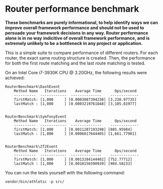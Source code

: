 Router performance benchmark
============================

**These benchmarks are purely informational, to help identify ways we can**
**improve overall framework performance and should not be used to persuade**
**your framework decisions in any way. Router performance alone is in no way**
**indicitive of overall framework performance, and is extremely unlikely to be**
**a bottleneck in any project or application.**

This is a simple suite to compare performance of different routers. For each
router, the exact same routing structure is created. Then, the performance for
both the first route matching and the last route matching is tested.

On an Intel Core i7-3930K CPU @ 3.20GHz, the following results were achieved:

```
RouterBenchmark\DashEvent
    Method Name   Iterations    Average Time      Ops/second
    ----------  ------------  --------------    -------------
    firstMatch: [1,000     ] [0.0003087394238] [3,238.97735]
    lastMatch : [1,000     ] [0.0003219761848] [3,105.81977]


RouterBenchmark\SymfonyEvent
    Method Name   Iterations    Average Time      Ops/second
    ----------  ------------  --------------    -------------
    firstMatch: [1,000     ] [0.0011287193298] [885.95984]
    lastMatch : [1,000     ] [0.0006017644405] [1,661.77981]


RouterBenchmark\Zf2Event
    Method Name   Iterations    Average Time      Ops/second
    ----------  ------------  --------------    -------------
    firstMatch: [1,000     ] [0.0013284144402] [752.77712]
    lastMatch : [1,000     ] [0.0010156590939] [984.58233]
```

You can run the tests yourself with the following command:

```vendor/bin/athletic -p src/```
